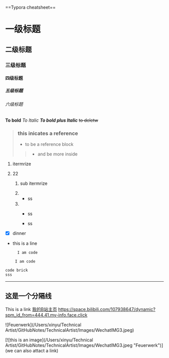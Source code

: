 ==Typora cheatsheet==

# 一级标题
## 二级标题
### 三级标题
#### 四级标题
##### 五级标题
###### 六级标题
**To bold**
*To Italic*
***To bold plus Italic***
~~to deletw~~
> ### this inicates a **reference**
>
> - to be a reference block
>> - and be more inside

1. itermrize

2. 22
	1. sub itermrize
	
	2. - ss
	
	3. - ss
		
		- ss
- [x] dinner
- this is a line

        I am code

    ` I am code`
```
code brick
sss
```
***
这是一个分隔线
---

This is a link [我的B站主页](https://space.bilibili.com/107938647/dynamic?spm_id_from=444.41.my-info.face.click "一些Vlog")
<https://space.bilibili.com/107938647/dynamic?spm_id_from=444.41.my-info.face.click>


![Feuerwerk](/Users/xinyu/Technical Artist/GitHubNotes/TechnicalArtist/Images/WechatIMG3.jpeg)

[![this is an image](/Users/xinyu/Technical Artist/GitHubNotes/TechnicalArtist/Images/WechatIMG3.jpeg "Feuerwerk")](we can also attact a link)
